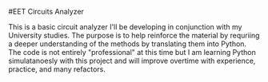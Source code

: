 #EET Circuits Analyzer

This is a basic circuit analyzer I'll be developing in conjunction
with my University studies. The purpose is to help reinforce the material
by requriing a deeper understanding of the methods by translating them into
Python. The code is not entirely "professional" at this time but I am learning
Python simulatanoesly with this project and will improve overtime with experience,
practice, and many refactors. 
